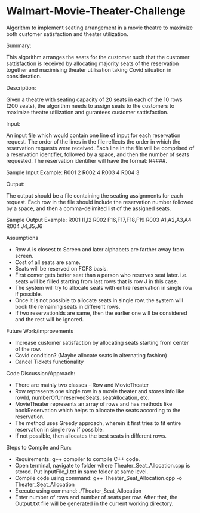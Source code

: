 # Walmart-Movie-Theater-Challenge
Algorithm to implement seating arrangement in a movie theatre to maximize both customer satisfaction and theater utilization.

Summary: 

This algorithm arranges the seats for the customer such that the customer sattisfaction is received by allocating majority seats of the reservation together and maximising theater utilisation taking Covid situation in consideration. 

Description:

Given a theatre with seating capacity of 20 seats in each of the 10 rows (200 seats), the algorithm needs to assign seats to the customers to maximize theatre utilization and gurantees customer sattisfaction.

Input: 

An input file which would contain one line of input for each reservation request. The order of the lines in the file reflects the order in which the reservation requests were received. Each line in the file will be comprised of a reservation identifier, followed by a space, and then the number of seats requested. The reservation identifier will have the format: R####.

Sample Input Example: 
R001 2 
R002 4 
R003 4 
R004 3

Output:

The output should be a file containing the seating assignments for each request. Each row in the file should include the reservation number followed by a space, and then a comma-delimited list of the assigned seats.

Sample Output Example: 
R001 I1,I2
R002 F16,F17,F18,F19 
R003 A1,A2,A3,A4 
R004 J4,J5,J6

Assumptions
- Row A is closest to Screen and later alphabets are farther away from screen.
- Cost of all seats are same.
- Seats will be reserved on FCFS basis.
- First comer gets better seat than a person who reserves seat later. i.e. seats will be filled starting from last rows that is row J in this case.
- The system will try to allocate seats with entire reservation in single row if possible.
- Once it is not possible to allocate seats in single row, the system will book the remaining seats in different rows.
- If two reservationIds are same, then the earlier one will be considered and the rest will be ignored.

Future Work/Improvements
- Increase customer satisfaction by allocating seats starting from center of the row.
- Covid condition? (Maybe allocate seats in alternating fashion)
- Cancel Tickets functionality

Code Discussion/Approach:
- There are mainly two classes - Row and MovieTheater
- Row represents one single row in a movie theater and stores info like rowId, numberOfUnreservedSeats, seatAllocation, etc.
- MovieTheater represents an array of rows and has methods like bookReservation which helps to allocate the seats according to the reservation.
- The method uses Greedy approach, wherein it first tries to fit entire reservation in single row if possible.
- If not possible, then allocates the best seats in different rows.

Steps to Compile and Run:
- Requirements: g++ compiler to compile C++ code.
- Open terminal, navigate to folder where Theater_Seat_Allocation.cpp is stored. Put InputFile_1.txt in same folder at same level.
- Compile code using command: g++ Theater_Seat_Allocation.cpp -o Theater_Seat_Allocation
- Execute using command: ./Theater_Seat_Allocation
- Enter number of rows and number of seats per row. After that, the Output.txt file will be generated in the current working directory.

